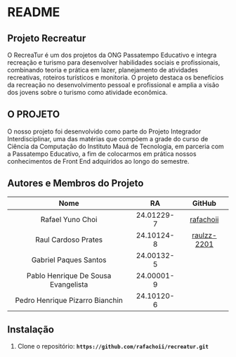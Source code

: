 # **README**

## **Projeto Recreatur**

O RecreaTur é um dos projetos da ONG Passatempo Educativo e integra recreação e turismo para desenvolver habilidades sociais e profissionais, combinando teoria e prática em lazer, planejamento de atividades recreativas, roteiros turísticos e monitoria. O projeto destaca os benefícios da recreação no desenvolvimento pessoal e profissional e amplia a visão dos jovens sobre o turismo como atividade econômica.

## **O PROJETO**

O nosso projeto foi desenvolvido como parte do Projeto Integrador Interdisciplinar, uma das matérias que compõem a grade do curso de Ciência da Computação do Instituto Mauá de Tecnologia, em parceria com a Passatempo Educativo, a fim de colocarmos em prática nossos conhecimentos de Front End adquiridos ao longo do semestre.

## **Autores e Membros do Projeto**
| 	Nome	 | 	RA	 | 	GitHub	 | 
| 	:-----:	 | 	:-----:	 | 	:-----:	 | 
| 	Rafael Yuno Choi	| 	24.01229-7	| 	[rafachoii](https://github.com/rafachoii)	 | 
| 	Raul Cardoso Prates	| 	24.10124-8 	| 	[raulzz-2201](https://github.com/raulzz-2201)	 | 
| 	Gabriel Paques Santos	| 	24.00132-5	| 		 | 
| 	Pablo Henrique De Sousa Evangelista	| 	24.00001-9	| 		 | 
| 	Pedro Henrique Pizarro Bianchin	| 	24.10120-6	| 		 | 

## **Instalação**

1. Clone o repositório: **`https://github.com/rafachoii/recreatur.git`**
